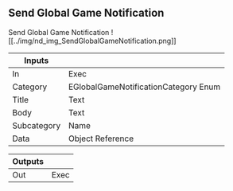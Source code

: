 ## Send Global Game Notification
Send Global Game Notification
![[../img/nd_img_SendGlobalGameNotification.png]]

|Inputs||
|--|--|
| In | Exec |
| Category | EGlobalGameNotificationCategory Enum |
| Title | Text |
| Body | Text |
| Subcategory | Name |
| Data | Object Reference |

|Outputs||
|--|--|
| Out | Exec |
